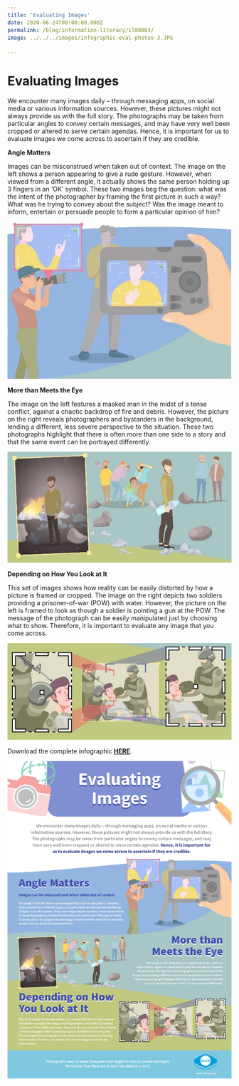 ```yaml
---
title: 'Evaluating Images'
date: 2020-06-24T00:00:00.000Z
permalink: /blog/information-literacy/il00003/
image: ../../../images/infographic-eval-photos-3.JPG

---
```



<h1>Evaluating Images</h1>

We encounter many images daily – through messaging apps, on social media or various information sources. However, these pictures might not always provide us with the full story. The photographs may be taken from particular angles to convey certain messages, and may have very well been cropped or altered to serve certain agendas. Hence, it is important for us to evaluate images we come across to ascertain if they are credible.    



**Angle Matters** 

Images can be misconstrued when taken out of context. The image on the left shows a person appearing to give a rude gesture. However, when viewed from a different angle, it actually shows the same person holding up 3 fingers in an ‘OK’ symbol.  These two images beg the question: what was the intent of the photographer by framing the first picture in such a way? What was he trying to convey about the subject? Was the image meant to inform, entertain or persuade people to form a particular opinion of him? 

![](../../../images/infographic-eval-photos-1.JPG)



**More than Meets the Eye** 

The image on the left features a masked man in the midst of a tense conflict, against a chaotic backdrop of fire and debris. However, the picture on the right reveals photographers and bystanders in the background, lending a different, less severe perspective to the situation. These two photographs highlight that there is often more than one side to a story and that the same event can be portrayed differently.  

![](../../../images/infographic-eval-photos-2.JPG)



**Depending on How You Look at It**  

This set of images shows how reality can be easily distorted by how a picture is framed or cropped. The image on the right depicts two soldiers providing a prisoner-of-war (POW) with water. However, the picture on the left is framed to look as though a soldier is pointing a gun at the POW. The message of the photograph can be easily manipulated just by choosing what to show. Therefore, it is important to evaluate any image that you come across.

![](../../../images/infographic-eval-photos-3.JPG)



Download the complete infographic **[HERE](../../../images/SURE-infographic-Evaluating-Images.jpg)**.

![](../../../images/SURE-infographic-Evaluating-Images.jpg)